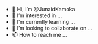 - 👋 Hi, I’m @JunaidKamoka
- 👀 I’m interested in ...
- 🌱 I’m currently learning ...
- 💞️ I’m looking to collaborate on ...
- 📫 How to reach me ...

<!---
JunaidKamoka/JunaidKamoka is a ✨ special ✨ repository because its `README.md` (this file) appears on your GitHub profile.
You can click the Preview link to take a look at your changes.
--->
